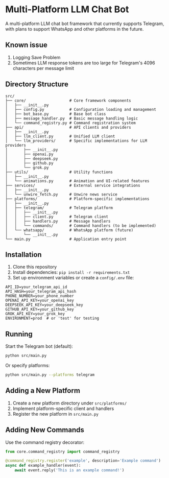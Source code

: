 # Multi-Platform LLM Chat Bot

A multi-platform LLM chat bot framework that currently supports Telegram, with plans to support WhatsApp and other platforms in the future.

## Known issue
1. Logging Save Problem
2. Sometimes LLM response tokens are too large for Telegram's 4096 characters per message limit

## Directory Structure

```
src/
├── core/                   # Core framework components
│   ├── __init__.py
│   ├── config.py           # Configuration loading and management
│   ├── bot_base.py         # Base bot class
│   ├── message_handler.py  # Basic message handling logic
│   └── command_registry.py # Command registration system
├── api/                    # API clients and providers
│   ├── __init__.py
│   ├── llm_client.py       # Unified LLM client
│   └── llm_providers/      # Specific implementations for LLM providers
│       ├── __init__.py
│       ├── openai.py
│       ├── deepseek.py
│       ├── github.py
│       └── grok.py
├── utils/                  # Utility functions
│   ├── __init__.py
│   └── animations.py       # Animation and UI-related features
├── services/               # External service integrations
│   ├── __init__.py
│   └── unwire_fetch.py     # Unwire news service
├── platforms/              # Platform-specific implementations
│   ├── __init__.py
│   ├── telegram/           # Telegram platform
│   │   ├── __init__.py
│   │   ├── client.py       # Telegram client
│   │   ├── handlers.py     # Message handlers
│   │   └── commands/       # Command handlers (to be implemented)
│   └── whatsapp/           # WhatsApp platform (future)
│       └── __init__.py
└── main.py                 # Application entry point
```

## Installation

1. Clone this repository
2. Install dependencies: `pip install -r requirements.txt`
3. Set up environment variables or create a `config/.env` file:

```
API_ID=your_telegram_api_id
API_HASH=your_telegram_api_hash
PHONE_NUMBER=your_phone_number
OPENAI_API_KEY=your_openai_key
DEEPSEEK_API_KEY=your_deepseek_key
GITHUB_API_KEY=your_github_key
GROK_API_KEY=your_grok_key
ENVIRONMENT=prod  # or 'test' for testing
```

## Running

Start the Telegram bot (default):

```bash
python src/main.py
```

Or specify platforms:

```bash
python src/main.py --platforms telegram
```

## Adding a New Platform

1. Create a new platform directory under `src/platforms/`
2. Implement platform-specific client and handlers
3. Register the new platform in `src/main.py`

## Adding New Commands

Use the command registry decorator:

```python
from core.command_registry import command_registry

@command_registry.register('example', description='Example command')
async def example_handler(event):
    await event.reply('This is an example command!')
```
